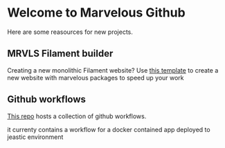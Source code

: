 #  Welcome to Marvelous Github
Here are some reasources for new projects.

## MRVLS Filament builder
Creating a new monolithic Filament website?
Use [this template](https://github.com/Marvelous-Digital/filament-page-builder) to create a new website with marvelous packages to speed up your work

## Github workflows
[This repo](https://github.com/Marvelous-Digital/.github) hosts a collection of github workflows.

it currenty contains a workflow for a docker contained app deployed to jeastic environment


<!--

**Here are some ideas to get you started:**

🙋‍♀️ A short introduction - what is your organization all about?
🌈 Contribution guidelines - how can the community get involved?
👩‍💻 Useful resources - where can the community find your docs? Is there anything else the community should know?
🍿 Fun facts - what does your team eat for breakfast?
🧙 Remember, you can do mighty things with the power of [Markdown](https://docs.github.com/github/writing-on-github/getting-started-with-writing-and-formatting-on-github/basic-writing-and-formatting-syntax)
-->

